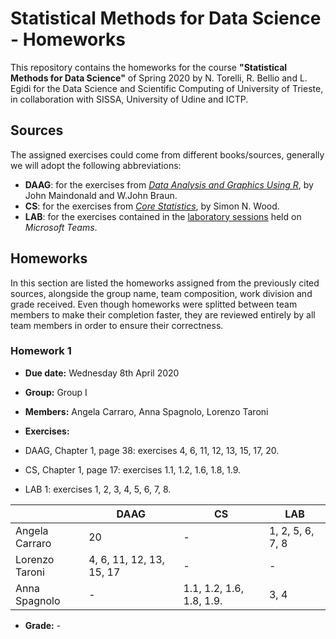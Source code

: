 # Statistical Methods for Data Science - Homeworks

This repository contains the homeworks for the course **"Statistical Methods for Data Science"** of Spring 2020 by N. Torelli, R. Bellio and L. Egidi for the Data Science and Scientific Computing of University of Trieste, in collaboration with SISSA, University of Udine and ICTP.

## Sources

The assigned exercises could come from different books/sources, generally we will adopt the following abbreviations:

- **DAAG**: for the exercises from *[Data Analysis and Graphics Using R](http://www.pindex.com/uploads/post_docs/Maindonald%20Data%20Analysis%20and%20Graphics(PINDEX-DOC-6953).pdf)*, by John Maindonald and W.John Braun.
- **CS**: for the exercises from *[Core Statistics](https://people.maths.bris.ac.uk/~sw15190/core-statistics.pdf)*, by Simon N. Wood.
- **LAB**: for the exercises contained in the [laboratory sessions](https://moodle2.units.it/course/view.php?id=5505) held on *Microsoft Teams*.


## Homeworks

In this section are listed the homeworks assigned from the previously cited sources, alongside the group name, team composition, work division and grade received. Even though homeworks were splitted between team members to make their completion faster, they are reviewed entirely by all team members in order to ensure their correctness.

### Homework 1

* **Due date:** Wednesday 8th April 2020

* **Group:** Group I

* **Members:** Angela Carraro, Anna Spagnolo, Lorenzo Taroni

* **Exercises:**
* DAAG, Chapter 1, page 38:  exercises 4, 6, 11, 12, 13, 15, 17, 20.
  
* CS, Chapter 1, page 17: exercises 1.1, 1.2, 1.6, 1.8, 1.9.
  
* LAB 1: exercises 1, 2, 3, 4, 5, 6, 7, 8.

|                | DAAG                     | CS                       | LAB              |
| -------------- | ------------------------ | ------------------------ | ---------------- |
| Angela Carraro | 20                       | -                        | 1, 2, 5, 6, 7, 8 |
| Lorenzo Taroni | 4, 6, 11, 12, 13, 15, 17 | -                        | -                |
| Anna Spagnolo  | -                        | 1.1, 1.2, 1.6, 1.8, 1.9. | 3, 4             |

- **Grade:** -